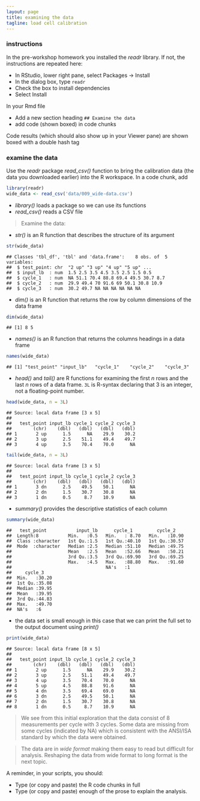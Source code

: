 ```yaml
---
layout: page
title: examining the data 
tagline: load cell calibration 
---
```




### instructions

In the pre-workshop homework you installed the *readr* library. If not, the instructions are repeated here: 

- In RStudio, lower right pane, select Packages -> Install 
- In the dialog box, type `readr` 
- Check the box to install dependencies 
- Select Install 

In your Rmd file 

- Add a new section heading `## Examine the data` 
- add code (shown boxed) in code chunks 

Code results (which should also show up in your Viewer pane) are shown boxed with a double hash tag 


### examine the data 

Use the *readr* package *read_csv()* function to bring the calibration data (the data you downloaded earlier) into the R workspace. In a code chunk, add 


```r
library(readr)
wide_data <- read_csv('data/009_wide-data.csv')
```


- *library()* loads a package so we can use its functions 
- *read_csv()* reads a CSV file 

> Examine the data: 

- *str()* is an R function that describes the structure of its argument


```r
str(wide_data)
```

```
## Classes 'tbl_df', 'tbl' and 'data.frame':	8 obs. of  5 variables:
##  $ test_point: chr  "2 up" "3 up" "4 up" "5 up" ...
##  $ input_lb  : num  1.5 2.5 3.5 4.5 3.5 2.5 1.5 0.5
##  $ cycle_1   : num  NA 51.1 70.4 88.8 69.4 49.5 30.7 8.7
##  $ cycle_2   : num  29.9 49.4 70 91.6 69 50.1 30.8 10.9
##  $ cycle_3   : num  30.2 49.7 NA NA NA NA NA NA
```

- *dim()* is an R function that returns the row by column dimensions of the data frame


```r
dim(wide_data)
```

```
## [1] 8 5
```

- *names()* is an R function that returns the columns headings in a data frame


```r
names(wide_data)
```

```
## [1] "test_point" "input_lb"   "cycle_1"    "cycle_2"    "cycle_3"
```

- *head()* and *tail()* are R functions for examining the first *n* rows and the last *n* rows of a data frame. `3L` is R-syntax declaring that 3 is an integer, not a floating-point number.


```r
head(wide_data, n = 3L)
```

```
## Source: local data frame [3 x 5]
## 
##   test_point input_lb cycle_1 cycle_2 cycle_3
##        (chr)    (dbl)   (dbl)   (dbl)   (dbl)
## 1       2 up      1.5      NA    29.9    30.2
## 2       3 up      2.5    51.1    49.4    49.7
## 3       4 up      3.5    70.4    70.0      NA
```

```r
tail(wide_data, n = 3L)
```

```
## Source: local data frame [3 x 5]
## 
##   test_point input_lb cycle_1 cycle_2 cycle_3
##        (chr)    (dbl)   (dbl)   (dbl)   (dbl)
## 1       3 dn      2.5    49.5    50.1      NA
## 2       2 dn      1.5    30.7    30.8      NA
## 3       1 dn      0.5     8.7    10.9      NA
```

- *summary()* provides the descriptive statistics of each column 


```r
summary(wide_data)
```

```
##   test_point           input_lb      cycle_1         cycle_2     
##  Length:8           Min.   :0.5   Min.   : 8.70   Min.   :10.90  
##  Class :character   1st Qu.:1.5   1st Qu.:40.10   1st Qu.:30.57  
##  Mode  :character   Median :2.5   Median :51.10   Median :49.75  
##                     Mean   :2.5   Mean   :52.66   Mean   :50.21  
##                     3rd Qu.:3.5   3rd Qu.:69.90   3rd Qu.:69.25  
##                     Max.   :4.5   Max.   :88.80   Max.   :91.60  
##                                   NA's   :1                      
##     cycle_3     
##  Min.   :30.20  
##  1st Qu.:35.08  
##  Median :39.95  
##  Mean   :39.95  
##  3rd Qu.:44.83  
##  Max.   :49.70  
##  NA's   :6
```

- the data set is small enough in this case that we can print the full set to the output document using *print()*  


```r
print(wide_data)
```

```
## Source: local data frame [8 x 5]
## 
##   test_point input_lb cycle_1 cycle_2 cycle_3
##        (chr)    (dbl)   (dbl)   (dbl)   (dbl)
## 1       2 up      1.5      NA    29.9    30.2
## 2       3 up      2.5    51.1    49.4    49.7
## 3       4 up      3.5    70.4    70.0      NA
## 4       5 up      4.5    88.8    91.6      NA
## 5       4 dn      3.5    69.4    69.0      NA
## 6       3 dn      2.5    49.5    50.1      NA
## 7       2 dn      1.5    30.7    30.8      NA
## 8       1 dn      0.5     8.7    10.9      NA
```

> We see from this initial exploration that the data consist of 8 measurements per cycle with 3 cycles. Some data are missing from some cycles (indicated by NA)  which is consistent with the ANSI/ISA standard by which the data were obtained.

> The data are in *wide format* making them easy to read but difficult for analysis. Reshaping the data from wide format to long format is the next topic.

A reminder, in your scripts, you should: 

- Type (or copy and paste) the R code chunks in full
- Type (or copy and paste) enough of the prose to explain the analysis.
